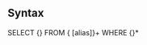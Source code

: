 
## Syntax

SELECT {<column>}
FROM {<table> [alias]}+
WHERE {<condition>}*
<!--stackedit_data:
eyJoaXN0b3J5IjpbLTEyNzE5NTUyNThdfQ==
-->